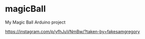 # magicBall
My Magic Ball Arduino project 

https://instagram.com/p/yfhJuVNmBw/?taken-by=fakesamgregory
